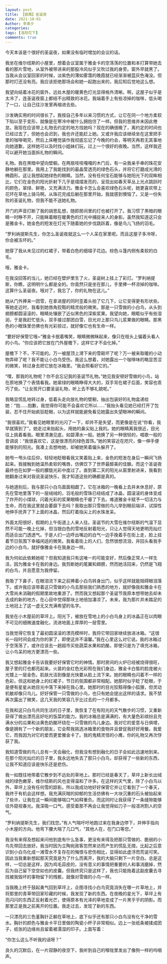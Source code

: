 ```yaml
---
layout: post
title: 【狼鹰】圣诞夜
date: 2021-10-01
Author: 李熏夕
categories: 
tags: [洛阳花下]
comments: true
--- 
```

今天本该是个很好的圣诞夜，如果没有临时增加的会议的话。

我坐在维尔纽斯的小屋里，想着会议室属于雅金卡的空荡荡的位置和本打算带她去看的那片雪地，从室外被带进来的那股冷风似乎又吹过我的身旁。窗外早就黑了。当我从会议室回家的时候，淡紫色的薄如雾霭的晚霞就已经渐渐被蓝灰色淹没。但那时灯还没有亮。我应该拒绝那场会和她一起跑出来的，我后知后觉地这么想。

我望向结着冰花的窗外，远处木屋的暖黄色灯光显得格外清晰。啊，这屋子似乎是太冷了，连圣诞夜窗上都结不出精致的冰花。我端着手上有些凉掉的咖啡，低头喝了一口，让自己往沙发里再缩进去些。

沙发确实用的时间很长了。我按自己多年以来习惯的方式，让它在同一个地方柔软下陷以至于变形，就像是在寒冷中被什么拥抱住了一样。但我的思维并未因此倦怠。我现在应该带上礼物去约定的地方找她吗？现在的确很晚了，离约定的时间也已经过去了，但她也会迟到，我也许还能赶上她。又或许我应该继续坐在这里把手里的咖啡喝完，然后上床睡觉装作我彻底忘记了今晚的约会，等明天再若无其事地向她道歉，这样她可以及时找小姐妹们玩，过上一个很好的夜晚。当然，这样我还可以避开她当面拆礼物的瞬间。

礼物。我在黑暗中望向壁橱。在两扇吱吱嘎嘎的木门后，有一朵我亲手串的珠花安静地躺在那里。我用上了我能找到的最晶莹透亮的绿色石头，并将它打磨成光滑的椭圆形。这让我想起她绿色的眼睛。当然，没有任何宝石能够与她阳光下的双眸相比，它们在金色的阳光折射下几乎是熠熠发亮的，呈现出如春天草丛上光点跳跃时的颜色，翠绿、鲜艳，又充满活力。雅金卡怎么会喜欢绿色石头呢，她更喜欢带上花环在草地上骑马啊。从珠花完成后躺在那里开始，我就感到懊恼了。又是一份失败的圣诞礼物，但我不能不送她礼物。

开门的声音打断了我的胡思乱想，随即房间里的灯也被打开了。我习惯了黑暗的眼睛一时睁不开，只能眯着眼在暖黄色的灯光中捕捉来人的身影。虽然我知道这只会是雅金卡。她金色的短发在灯光下随着她的步伐跳跃着，像是鸟儿飞扬的羽毛。

“罗利纳提斯先生，你怎么圣诞夜就这么一个人呆在家里呢。而且这屋子多冷呀，你会被冻坏的。”

她穿了我从未见过的红裙子，带着白色的细褶子花边。棕色斗篷内侧有柔软的白毛。

哦，雅金卡。

在我没回答的当儿，她已经在壁炉里生了火，圣诞树上挂上了彩灯。“罗利纳提斯，你瞧，这明明什么都是全的。你竟然只是坐在那儿，手里捧一杯凉掉的咖啡。这算什么圣诞夜。哦对了，我忘了，你的礼物在这儿。”

她从门外捧来一团雪，在拿进屋的同时歪着头拍了它几下，让它变得更有形状些。等她走近时，我看到她唇角狡黠的精灵般的微笑。那是一只雪做的小白鸟，从头到翅膀都圆滚滚的，眼睛处镶嵌了近似黑色的深紫浆果。我望向她，眼眶似乎有些湿润，于是我赶忙低头，双手接过那团白雪，目光对上那只鸟儿浆果做的眼睛。那黑色的小眼珠里仿佛也有光彩掠过，就好像它也有生命一样。

“要好好保管它哦~”雅金卡抿着嘴笑，眼睛微微眯起来，像只在枝头上偏着头看人的小鸟。“你应该把它放在门外屋檐下，这样它才不会化掉。”

屋檐下？不，不可能的。万一被屋顶上滑下来的雪砸坏了呢？万一被来取暖的小动物弄碎了呢？我不能让小白鸟受伤。我这么想着，对她露出一个咖啡味的略显苦涩的微笑，转过身去把它放在冰箱里。“我会照看好它的。”

“嘿，那我的礼物呢？你不会忘记我的圣诞节礼物。”她见我安顿好雪做的小鸟，站在原地换了个表情看我。她翠绿的眼睛睁得大大的，双手背在裙子后面，笑容也乖巧了些。“让女孩开口要圣诞礼物，听上去不够礼貌呢。”

我略显慌乱地转过身，低着头走向放礼物的壁橱，抽出包装好的礼物盒递给她：“抱……抱歉，我觉得你可能不会喜欢它所以……”我抬头看见她已经打开了包装，忍不住开始疯狂眨眼，以为这样就能避免看见她露出失望眼神的瞬间。

“我很喜欢。”我看见她眼里的光闪了一下，却并不是失望，而更像是在说“你看，我早就猜到了”。她走过来抬起头，用她的鼻尖贴上我的。她的眼睛离我很近，目光往上挑着看我。眼里清澈见底，如碧潭水一般。她换了另一种很轻的，唱歌一般的音调说：“我很喜欢它，这是很漂亮的绿色首饰。”她的笑容近在咫尺，像一伸手便能够到的阳光。我凑上去想吻她，却被她笑着偏头躲开了。

她甩一甩头往后仰，轻轻地眨眼看我又笑着贴上来，金色的短发在身后一瞬间飞扬起来。我接触到她温热柔软的嘴唇，仿佛饮下了世界最醇美的佳酿。而这个圣诞夜最终也在如梦一般的朦胧光彩中度过了。直到第二天的阳光从窗里射进来，我看到她翻身过来对我说圣诞快乐，我才知道这些的确都是真的。

与她道别后，我与那只小白鸟面面相觑了。它在冰箱的一晚看上去并未休息好，原先在雪地里落下的一层绒绒的，羽毛般的雪珠已经结成了冰晶，圆滚滚的身体变成了炸开的小煤球，闪着光彩的浆果眼睛也干瘪了下去。难道雅金卡赋予一切活力与生命，而在我这里就会萎靡下去吗？我取出那只雪做的鸟儿举到眼前端详，试探性地伸手抚弄了下上面的冰晶，然后盯着指尖上的水珠发呆。

外面太阳很好，假期的上午街道上人来人往。圣诞节的大雪在维尔纽斯的气温下显然不可能一晚上化掉，但当银白色的雪地反射着阳光，只让人觉得天地更明亮灿烂而适合出门透透气。于是人们一边呼出嘴边的白气一边手挽着手在街上走，脸上挂着节日氛围下幸福闲适的微笑。我看着街上的人们，忽然很想流泪，并回头看我手边的小白鸟，就好像雅金卡在我身边一样。

我为何如此依赖她呢？但我知道我只有这唯一的可能变好，然后像正常人一样生活，因为雅金卡在我的身边。我剪断她的尾翼和翅膀，然而她活回来，仍然是飞翔的白鸟，并且愿意为我停留。

我吸了下鼻子，在眼泪流下来之前捧着小白鸟转身出门，似乎这样就能阻碍眼泪落下。或许我应该带着这只雪做的小鸟去那些我们熟悉的地方，就好像我和雅金卡在大雪尚未消融的假期里故地重游了。然而我又想起那个圣诞节我原本想带她去却未去成的新的地方，在心目中觉得那块土地倍加凄凉了。未来，我为那片并未踏足的土地冠上了这一虚无又充满希望的名字。

我坐在小木屋前的草坪上。阳光下，被放在雪地上的小白鸟身上的冰晶正在以肉眼不可见的细微速度融化，流进地面上厚厚的一层雪里。

当我觉得它恢复了最初圆滚滚的漂亮模样时，我将它带回家继续放进冰箱。“这很长一段时间会成为你的家了，即使这并不温馨。”我在心里这么对它说。我的冰箱过于空荡荡了，或许应该去一趟超市买些蔬菜水果和奶酪，即使只是为了填充冰箱，让小鸟呆的地方更漂亮一些。

我又想起雅金卡告诉我要好好保管它时的神情。那时房间的火炉已经被烧得很旺，屋子里的灯也都亮起来。火苗的金红色光彩照在我们身边，雅金卡白皙的脸庞被火光镀上一层金色，肌肤光洁到像是光快要从脸上流下来。她的眼睛也闪着不一样的色彩，但这和她身上的红裙子，节日的氛围都非常相配。她那时似乎眨了眨眼，于是便有星星从她目光中落下来掉在我心里。她那时的目光狡黠得像小狐狸，但灵动机敏却像只鸟儿。好好保管一只雪做的小鸟，也只有她会提出这样的请求。我不禁再次露出了微笑，这几天我的笑容几乎比过去的一个月都多。

在我和这只白鸟共同生活的日子里，我恢复了在有阳光的天气散步的习惯，又重新获得了做出漂亮且好吃的饭菜的能力。我的冰箱总是满满的，有大量色彩缤纷且充满水分的瓜果和淡黄色奶酪环绕在一只雪做的鸟儿身边。我对它的爱意与日俱增，像是拥有了一个新的朋友，它会帮我挑选冰箱里的食物并且督促我好好用餐。我爱它，而我因为对它的爱而更爱雅金卡了。我的鬼精灵怪的小鹰，你的礼物又再次俘获了我。

我知道雪做的鸟儿总有一天会融化，但我没有想到融化的日子会如此迅速地到来。在那个阳光灿烂的日子里，我永远地失去了那只小白鸟，却获得了一些新的东西，让我不知道应该是快乐还是悲伤。

我一如既往地带着它散步到不远处的草地上。那时已经是春天了，草坪上新长出绒绒的绿色嫩芽，维尔纽斯的风也变得温和了许多。在这样的天气里，除了小白鸟以外，草坪上没有任何雪的踪影。所以我成功地好好保管它并让它看到了一个春天，我终于有机会这样想。我充满灰暗的抑郁的生活仿佛有一大块沉重的石头被抬起来了些许，让我在这一瞬间能够喘口气如释重负。而这同时让我获得了一条缝隙能够往外窥视春光。我深吸一口气，感受着那不再会让我觉得如刀子一般凛冽割人的空气。

“罗利纳提斯先生，我们找您。”有人气喘吁吁地跑过来在我身边停下，并伸手指向小木屋的方向。他弯下腰大喘了几口气，“其他人在，在门口等您。”

我没有来得及想起来问他到底有什么急事，更没有来得及把那只雪做的、脆弱的小鸟先带回去放好。我当时因为立陶宛政客忽然来访而产生的慌乱无措，比起之后意识到小白鸟化成一滩雪水不复存在的悔恨与悲伤相比，显得如此虚浮而荒诞可笑。因此当我重新想起那天究竟是为了什么而离开，我的大脑只剩下一片空白。总是这样，一切总是这样，因为鸡毛蒜皮的，没有意义的事情把重要的人和事消磨掉，然后为自己留下空空如也的皮囊。但我终究只是这样了，我也只能拖着这副皮囊去寻找被我毁坏的事物留下的残骸，就像对雪做的小鸟一样。

当我晚上终于鼓起勇气回到草坪上，企图寻找小白鸟究竟消失在哪一片草地上，并将那里的青草带回家珍藏的时候，我发现了新的东西。在夜晚的星光下，草坪上有亮闪闪的东西正反射着光芒，使得原本有光泽的草地变成了一片黑乎乎的阴影。而那里正是我之前离开的位置。我走过去，发现了新的东西。

一只漂亮的三色堇胸针正躺在草地上，底下似乎还有那只小白鸟没有化干净的雪水。胸针的颜色与雅金卡平日里做的陶瓷小杯子非常相似。边上一张纸条被揉成团子，纸张的边缘尚且留着被濡湿的印子。上面写着：

“你怎么这么不听我的话呀？”

良久的沉默后，在一片寂静的夜空下，我听到自己的喉咙里发出了像狗一样的呜咽声。

